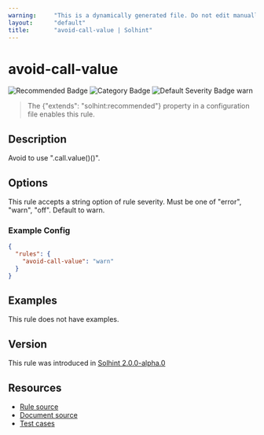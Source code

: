 ```yaml
---
warning:     "This is a dynamically generated file. Do not edit manually."
layout:      "default"
title:       "avoid-call-value | Solhint"
---
```


# avoid-call-value
![Recommended Badge](https://img.shields.io/badge/-Recommended-brightgreen)
![Category Badge](https://img.shields.io/badge/-Security%20Rules-informational)
![Default Severity Badge warn](https://img.shields.io/badge/Default%20Severity-warn-yellow)
> The {"extends": "solhint:recommended"} property in a configuration file enables this rule.


## Description
Avoid to use ".call.value()()".

## Options
This rule accepts a string option of rule severity. Must be one of "error", "warn", "off". Default to warn.

### Example Config
```json
{
  "rules": {
    "avoid-call-value": "warn"
  }
}
```


## Examples
This rule does not have examples.

## Version
This rule was introduced in [Solhint 2.0.0-alpha.0](https://github.com/solhint-community/solhint-community/tree/v2.0.0-alpha.0)

## Resources
- [Rule source](https://github.com/solhint-community/solhint-community/tree/master/lib/rules/security/avoid-call-value.js)
- [Document source](https://github.com/solhint-community/solhint-community/tree/master/docs/rules/security/avoid-call-value.md)
- [Test cases](https://github.com/solhint-community/solhint-community/tree/master/test/rules/security/avoid-call-value.js)
